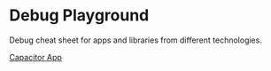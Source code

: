 # Debug Playground

Debug cheat sheet for apps and libraries from different technologies.

[Capacitor App](capacitor)